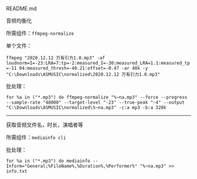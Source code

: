 README.md

音频均衡化

所需组件：```ffmpeg-normalize```

单个文件：

```ffmpeg "2020.12.12 万有引力1.0.mp3" -af loudnorm=I=-23:LRA=7:tp=-2:measured_I=-30:measured_LRA=1.1:measured_tp=-11 04:measured_thresh=-40.21:offset=-0.47 -ar 48k -y "C:\Downloads\ASMUSIC\normalized\2020.12.12 万有引力1.0.mp3"```


批处理：

```for %a in ("*.mp3") do ffmpeg-normalize "%~na.mp3" --force --progress --sample-rate "48000" --target-level "-23" --true-peak "-4" --output "C:\Downloads\ASMUSIC\normalized\%~na.mp3" -c:a mp3 -b:a 320k```


---
获取音频文件名，时长，演唱者等



所需组件：```mediainfo cli```



批处理：

```for %a in ("*.mp3") do mediainfo --Inform="General;%FileName%,%Duration%,%Performer%" "%~na.mp3" >> info.txt```


